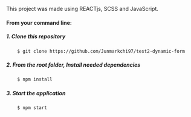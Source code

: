 This project was made using REACTjs, SCSS and JavaScript.

#### From your command line:

##### 1. Clone this repository

```bash
    $ git clone https://github.com/Junmarkchi97/test2-dynamic-form
```

##### 2. From the root folder, Install needed dependencies

```bash
    $ npm install
```

##### 3. Start the application

```bash
    $ npm start
```
